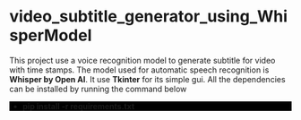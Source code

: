# video_subtitle_generator_using_WhisperModel
This project use a voice recognition model to generate subtitle for video with time stamps. The model used for automatic speech recognition is <b>Whisper by Open AI</b>. 
It use <b>Tkinter</b> for its simple gui.
All the dependencies can be installed by running the command below</br>
<ul style="background-color:black"><li><b>pip install -r requirements.txt</b>
</li></ul>
